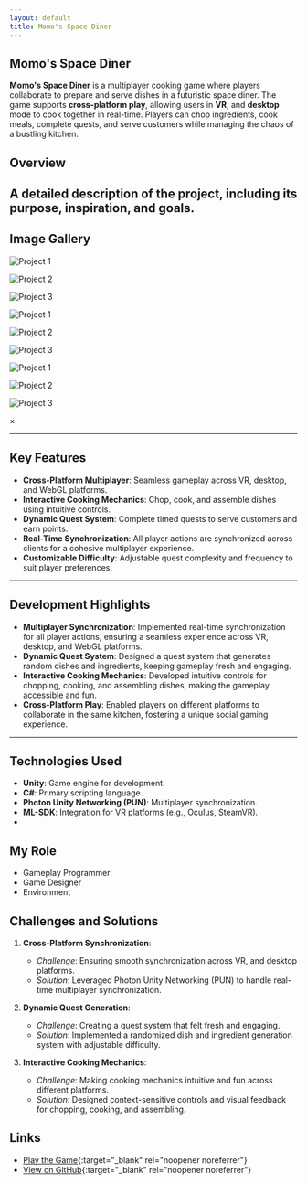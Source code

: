 ```yaml
---
layout: default
title: Momo's Space Diner
---
```


## Momo's Space Diner
**Momo's Space Diner** is a multiplayer cooking game where players collaborate to prepare and serve dishes in a futuristic space diner. The game supports **cross-platform play**, allowing users in **VR**, and **desktop** mode to cook together in real-time. Players can chop ingredients, cook meals, complete quests, and serve customers while managing the chaos of a bustling kitchen.

## Overview
A detailed description of the project, including its purpose, inspiration, and goals.
---

## Image Gallery

<div class="gallery">
    <div class="gallery-item">
        <img src="{{ site.baseurl }}/assets/images/Momo.png" alt="Project 1" onclick="openLightbox(this)">
        <p></p>
    </div>
    <div class="gallery-item">
        <img src="{{ site.baseurl }}/assets/images/SD_1.png" alt="Project 2" onclick="openLightbox(this)">
        <p></p>
    </div>
    <div class="gallery-item">
        <img src="{{ site.baseurl }}/assets/images/SD_2.png" alt="Project 3" onclick="openLightbox(this)">
        <p></p>
    </div>
    <div class="gallery-item">
        <img src="{{ site.baseurl }}/assets/images/SD_3.png" alt="Project 1" onclick="openLightbox(this)">
        <p></p>
    </div>
    <div class="gallery-item">
        <img src="{{ site.baseurl }}/assets/images/SD_4.png" alt="Project 2" onclick="openLightbox(this)">
        <p></p>
    </div>
    <div class="gallery-item">
        <img src="{{ site.baseurl }}/assets/images/SD_5.png" alt="Project 3" onclick="openLightbox(this)">
        <p></p>
    </div>
    <div class="gallery-item">
        <img src="{{ site.baseurl }}/assets/images/SD_6.png" alt="Project 1" onclick="openLightbox(this)">
        <p></p>
    </div>
    <div class="gallery-item">
        <img src="{{ site.baseurl }}/assets/images/SD_7.png" alt="Project 2" onclick="openLightbox(this)">
        <p></p>
    </div>
    <div class="gallery-item">
        <img src="{{ site.baseurl }}/assets/images/SD_8.png" alt="Project 3" onclick="openLightbox(this)">
        <p></p>
    </div>
</div>


<!-- Lightbox Modal -->
<div id="lightbox" class="lightbox" onclick="closeLightbox()">
    <span class="close">&times;</span>
    <img id="lightbox-img" class="lightbox-content">
</div>

---
## Key Features

- **Cross-Platform Multiplayer**: Seamless gameplay across VR, desktop, and WebGL platforms.
- **Interactive Cooking Mechanics**: Chop, cook, and assemble dishes using intuitive controls.
- **Dynamic Quest System**: Complete timed quests to serve customers and earn points.
- **Real-Time Synchronization**: All player actions are synchronized across clients for a cohesive multiplayer experience.
- **Customizable Difficulty**: Adjustable quest complexity and frequency to suit player preferences.

---

## Development Highlights

- **Multiplayer Synchronization**: Implemented real-time synchronization for all player actions, ensuring a seamless experience across VR, desktop, and WebGL platforms.
- **Dynamic Quest System**: Designed a quest system that generates random dishes and ingredients, keeping gameplay fresh and engaging.
- **Interactive Cooking Mechanics**: Developed intuitive controls for chopping, cooking, and assembling dishes, making the gameplay accessible and fun.
- **Cross-Platform Play**: Enabled players on different platforms to collaborate in the same kitchen, fostering a unique social gaming experience.

---

## Technologies Used
- **Unity**: Game engine for development.
- **C#**: Primary scripting language.
- **Photon Unity Networking (PUN)**: Multiplayer synchronization.
- **ML-SDK**: Integration for VR platforms (e.g., Oculus, SteamVR).
- 

## My Role
- Gameplay Programmer
- Game Designer
- Environment

## Challenges and Solutions

1. **Cross-Platform Synchronization**:
   - *Challenge*: Ensuring smooth synchronization across VR, and desktop platforms.
   - *Solution*: Leveraged Photon Unity Networking (PUN) to handle real-time multiplayer synchronization.

2. **Dynamic Quest Generation**:
   - *Challenge*: Creating a quest system that felt fresh and engaging.
   - *Solution*: Implemented a randomized dish and ingredient generation system with adjustable difficulty.

3. **Interactive Cooking Mechanics**:
   - *Challenge*: Making cooking mechanics intuitive and fun across different platforms.
   - *Solution*: Designed context-sensitive controls and visual feedback for chopping, cooking, and assembling.

## Links
- [Play the Game](https://massiveloop.com/world/c6f1274e-396f-41de-ae29-ec2550f8cbee){:target="_blank" rel="noopener noreferrer"}
- [View on GitHub](https://gitfront.io/r/BrandonW24/iXvRRiq2iycM/Momo-Space-Diner-Code-Repo/){:target="_blank" rel="noopener noreferrer"}